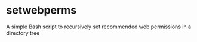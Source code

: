# setwebperms
A simple Bash script to recursively set recommended web permissions in a directory tree
